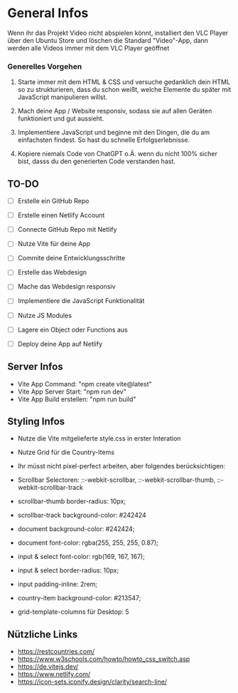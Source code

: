 # General Infos

Wenn ihr das Projekt Video nicht abspielen könnt, installiert
den VLC Player über den Ubuntu Store und löschen die Standard
"Video"-App, dann werden alle Videos immer mit dem VLC Player
geöffnet


### Generelles Vorgehen

1. Starte immer mit dem HTML & CSS und versuche gedanklich
dein HTML so zu strukturieren, dass du schon weißt, welche
Elemente du später mit JavaScript manipulieren willst.

2. Mach deine App / Website responsiv, sodass sie auf allen
Geräten funktioniert und gut aussieht.

3. Implementiere JavaScript und beginne mit den Dingen, die
du am einfachsten findest. So hast du schnelle Erfolgserlebnisse.

4. Kopiere niemals Code von ChatGPT o.Ä. wenn du nicht 100%
sicher bist, dasss du den generierten Code verstanden hast.


## TO-DO

- [ ] Erstelle ein GitHub Repo
- [ ] Erstelle einen Netlify Account
- [ ] Connecte GitHub Repo mit Netlify
- [ ] Nutze Vite für deine App
- [ ] Commite deine Entwicklungsschritte
- [ ] Erstelle das Webdesign
- [ ] Mache das Webdesign responsiv
- [ ] Implementiere die JavaScript Funktionalität
- [ ] Nutze JS Modules
- [ ] Lagere ein Object oder Functions aus
- [ ] Deploy deine App auf Netlify


## Server Infos

+ Vite App Command: "npm create vite@latest"
+ Vite App Server Start: "npm run dev"
+ Vite App Build erstellen: "npm run build"


## Styling Infos

+ Nutze die Vite mitgelieferte style.css in erster Interation
+ Nutze Grid für die Country-Items
+ Ihr müsst nicht pixel-perfect arbeiten, aber folgendes berücksichtigen:

+ Scrollbar Selectoren: ::-webkit-scrollbar, ::-webkit-scrollbar-thumb, ::-webkit-scrollbar-track

+ scrollbar-thumb border-radius: 10px;
+ scrollbar-track background-color: #242424

+ document background-color: #242424;
+ document font-color: rgba(255, 255, 255, 0.87);

+ input & select font-color: rgb(169, 167, 167);
+ input & select border-radius: 10px;
+ input padding-inline: 2rem;

+ country-item background-color: #213547;
+ grid-template-columns für Desktop: 5


## Nützliche Links
+ https://restcountries.com/
+ https://www.w3schools.com/howto/howto_css_switch.asp
+ https://de.vitejs.dev/
+ https://www.netlify.com/
+ https://icon-sets.iconify.design/clarity/search-line/
